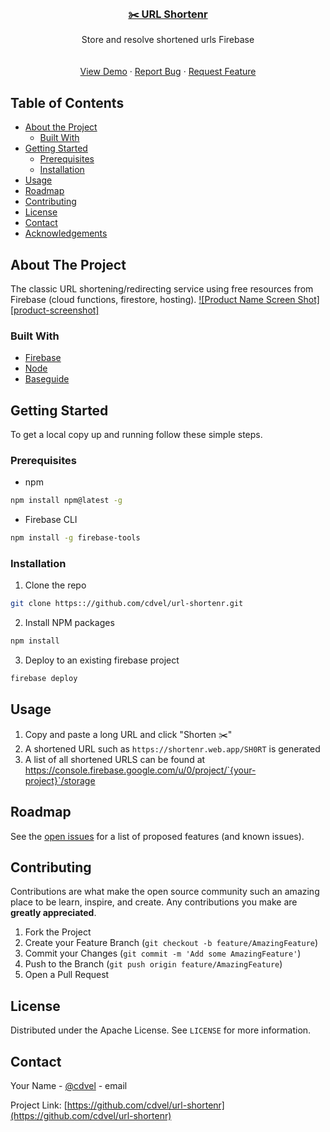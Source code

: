 <br />
<p align="center">
  <a href="https://github.com/cdvel/url-shortenr">    
  	<h3 align="center">✂️ URL Shortenr</h3>
  </a>
  <p align="center">
		Store and resolve shortened urls Firebase<br />
<!--     <a href="https://github.com/cdvel/url-shortenr"><strong>Explore the docs »</strong></a>
 -->    <br />
    <br />
    <a href="https://shortenr.web.app">View Demo</a>
    ·
    <a href="https://github.com/cdvel/url-shortenr/issues">Report Bug</a>
    ·
    <a href="https://github.com/cdvel/url-shortenr/issues">Request Feature</a>
  </p>
</p>


## Table of Contents

* [About the Project](#about-the-project)
  * [Built With](#built-with)
* [Getting Started](#getting-started)
  * [Prerequisites](#prerequisites)
  * [Installation](#installation)
* [Usage](#usage)
* [Roadmap](#roadmap)
* [Contributing](#contributing)
* [License](#license)
* [Contact](#contact)
* [Acknowledgements](#acknowledgements)



<!-- ABOUT THE PROJECT -->
## About The Project


The classic URL shortening/redirecting service using free resources from Firebase (cloud functions, firestore, hosting). 
[![Product Name Screen Shot][product-screenshot]](https://shortenr.web.app)


### Built With

* [Firebase](https://firebase.google.com/)
* [Node](https://nodejs.org/)
* [Baseguide](https://basegui.de)



<!-- GETTING STARTED -->
## Getting Started

To get a local copy up and running follow these simple steps.

### Prerequisites

* npm
```sh
npm install npm@latest -g
```

* Firebase CLI
```sh
npm install -g firebase-tools
```

### Installation
 
1. Clone the repo
```sh
git clone https:://github.com/cdvel/url-shortenr.git
```
2. Install NPM packages
```sh
npm install
```
3. Deploy to an existing firebase project
```sh
firebase deploy
```


<!-- USAGE EXAMPLES -->
## Usage

1. Copy and paste a long URL and click "Shorten ✂️"
2. A shortened URL such as `https://shortenr.web.app/SH0RT` is generated
3. A list of all shortened URLS can be found at https://console.firebase.google.com/u/0/project/`{your-project}`/storage


<!-- _For more examples, please refer to the [Documentation](https://shortenr.web.app)_ -->



<!-- ROADMAP -->
## Roadmap

See the [open issues](https://github.com/cdvel/url-shortenr/issues) for a list of proposed features (and known issues).



<!-- CONTRIBUTING -->
## Contributing

Contributions are what make the open source community such an amazing place to be learn, inspire, and create. Any contributions you make are **greatly appreciated**.

1. Fork the Project
2. Create your Feature Branch (`git checkout -b feature/AmazingFeature`)
3. Commit your Changes (`git commit -m 'Add some AmazingFeature'`)
4. Push to the Branch (`git push origin feature/AmazingFeature`)
5. Open a Pull Request



<!-- LICENSE -->
## License

Distributed under the Apache License. See `LICENSE` for more information.



<!-- CONTACT -->
## Contact

Your Name - [@cdvel](https://twitter.com/cdvel) - email

Project Link: [https://github.com/cdvel/url-shortenr](https://github.com/cdvel/url-shortenr)

